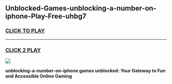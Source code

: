 
## Unblocked-Games-unblocking-a-number-on-iphone-Play-Free-uhbg7
<h3>
<a href="https://premium76.site?title=unblocking-a-number-on-iphone&ref=18A1">CLICK TO PLAY</a></h3>
<hr>

<h3>
<a href="https://premium76.site?title=unblocking-a-number-on-iphone&ref=18A1">CLICK 2 PLAY</a>
  
</h3>

<a href="https://premium76.site?title=unblocking-a-number-on-iphone&ref=18A1"><img src="https://clearcache.store/games.png"></a>


**unblocking-a-number-on-iphone games unblocked: Your Gateway to Fun and Accessible Online Gaming**
